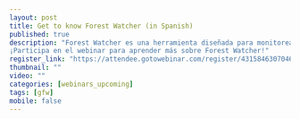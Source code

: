 ```yaml
---
layout: post
title: Get to know Forest Watcher (in Spanish)
published: true
description: "Forest Watcher es una herramienta diseñada para monitorear y recolectar información de monitoreo forestal en el campo. Independientemente de la conectividad, la aplicación permite a los usuarios acceder fácilmente la información de cambio de bosque de GFW en cualquier dispositivo móvil, monitorear un área de interés, navegar a áreas donde se han detectado cambios, y recolectar información de campo sobre el cambio. Forest Watcher revolucionará la transparencia de los bosques en las áreas más remotas del mundo, poniendo información y herramientas en las manos de aquellos que están trabajando en los bosques. La aplicación estará disponible para descargar en el Google Play Store y Apple App Store.
¡Participa en el webinar para aprender más sobre Forest Watcher!"
register_link: "https://attendee.gotowebinar.com/register/4315846307046515201"
thumbnail: ""
video: ""
categories: [webinars_upcoming]
tags: [gfw]
mobile: false
---
```

